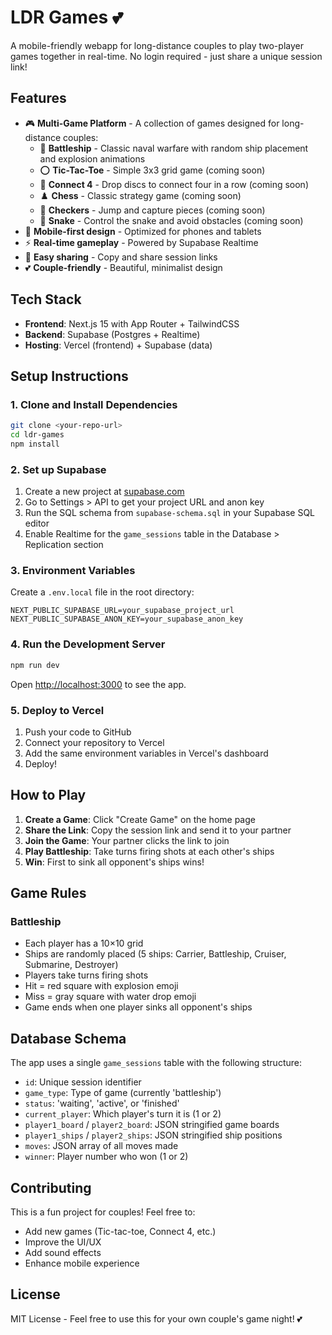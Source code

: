 # LDR Games 💕

A mobile-friendly webapp for long-distance couples to play two-player games together in real-time. No login required - just share a unique session link!

## Features

- 🎮 **Multi-Game Platform** - A collection of games designed for long-distance couples:
  - 🚢 **Battleship** - Classic naval warfare with random ship placement and explosion animations
  - ⭕ **Tic-Tac-Toe** - Simple 3x3 grid game (coming soon)
  - 🔴 **Connect 4** - Drop discs to connect four in a row (coming soon)
  - ♟️ **Chess** - Classic strategy game (coming soon)
  - 🔴 **Checkers** - Jump and capture pieces (coming soon)
  - 🐍 **Snake** - Control the snake and avoid obstacles (coming soon)
- 📱 **Mobile-first design** - Optimized for phones and tablets
- ⚡ **Real-time gameplay** - Powered by Supabase Realtime
- 🔗 **Easy sharing** - Copy and share session links
- 💕 **Couple-friendly** - Beautiful, minimalist design

## Tech Stack

- **Frontend**: Next.js 15 with App Router + TailwindCSS
- **Backend**: Supabase (Postgres + Realtime)
- **Hosting**: Vercel (frontend) + Supabase (data)

## Setup Instructions

### 1. Clone and Install Dependencies

```bash
git clone <your-repo-url>
cd ldr-games
npm install
```

### 2. Set up Supabase

1. Create a new project at [supabase.com](https://supabase.com)
2. Go to Settings > API to get your project URL and anon key
3. Run the SQL schema from `supabase-schema.sql` in your Supabase SQL editor
4. Enable Realtime for the `game_sessions` table in the Database > Replication section

### 3. Environment Variables

Create a `.env.local` file in the root directory:

```env
NEXT_PUBLIC_SUPABASE_URL=your_supabase_project_url
NEXT_PUBLIC_SUPABASE_ANON_KEY=your_supabase_anon_key
```

### 4. Run the Development Server

```bash
npm run dev
```

Open [http://localhost:3000](http://localhost:3000) to see the app.

### 5. Deploy to Vercel

1. Push your code to GitHub
2. Connect your repository to Vercel
3. Add the same environment variables in Vercel's dashboard
4. Deploy!

## How to Play

1. **Create a Game**: Click "Create Game" on the home page
2. **Share the Link**: Copy the session link and send it to your partner
3. **Join the Game**: Your partner clicks the link to join
4. **Play Battleship**: Take turns firing shots at each other's ships
5. **Win**: First to sink all opponent's ships wins!

## Game Rules

### Battleship
- Each player has a 10×10 grid
- Ships are randomly placed (5 ships: Carrier, Battleship, Cruiser, Submarine, Destroyer)
- Players take turns firing shots
- Hit = red square with explosion emoji
- Miss = gray square with water drop emoji
- Game ends when one player sinks all opponent's ships

## Database Schema

The app uses a single `game_sessions` table with the following structure:

- `id`: Unique session identifier
- `game_type`: Type of game (currently 'battleship')
- `status`: 'waiting', 'active', or 'finished'
- `current_player`: Which player's turn it is (1 or 2)
- `player1_board` / `player2_board`: JSON stringified game boards
- `player1_ships` / `player2_ships`: JSON stringified ship positions
- `moves`: JSON array of all moves made
- `winner`: Player number who won (1 or 2)

## Contributing

This is a fun project for couples! Feel free to:
- Add new games (Tic-tac-toe, Connect 4, etc.)
- Improve the UI/UX
- Add sound effects
- Enhance mobile experience

## License

MIT License - Feel free to use this for your own couple's game night! 💕